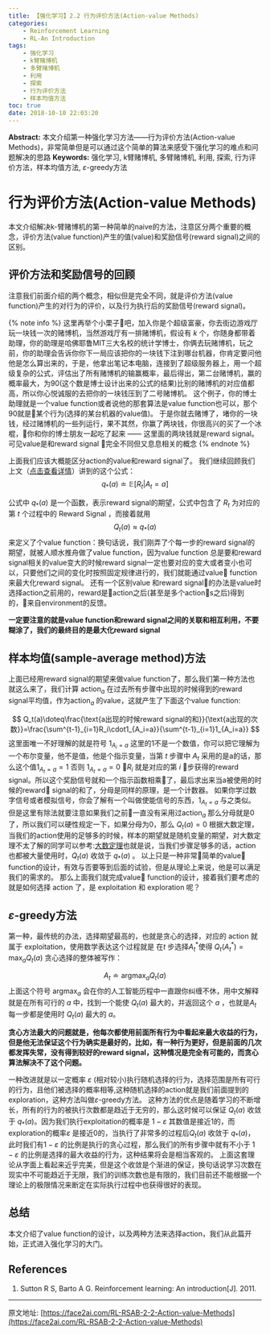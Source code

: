 ```yaml
---
title: 【强化学习】2.2 行为评价方法(Action-value Methods)
categories:
    - Reinforcement Learning
    - RL-An Introduction
tags:
    - 强化学习
    - k臂赌博机
    - 多臂赌博机
    - 利用
    - 探索
    - 行为评价方法
    - 样本均值方法
toc: true
date: 2018-10-10 22:03:20
---
```


**Abstract:** 本文介绍第一种强化学习方法——行为评价方法(Action-value Methods)，非常简单但是可以通过这个简单的算法来感受下强化学习的难点和问题解决的思路
**Keywords:** 强化学习, k臂赌博机, 多臂赌博机, 利用, 探索, 行为评价方法，样本均值方法, $\varepsilon$-greedy方法
<!--more-->
# 行为评价方法(Action-value Methods)
本文介绍解决k-臂赌博机的第一种简单的naive的方法，注意区分两个重要的概念，评价方法(value function)产生的值(value)和奖励信号(reward signal)之间的区别。
## 评价方法和奖励信号的回顾
注意我们前面介绍的两个概念，相似但是完全不同，就是评价方法(value function)产生的对行为的评价，以及行为执行后的奖励信号(reward signal)。


{% note info %}
这里再举个小栗子🌰吧，加入你是个超级富豪，你去街边游戏厅玩一块钱一次的赌博机，当然游戏厅有一排赌博机，假设有 $k$ 个，你随身都带着助理，你的助理是哈佛耶鲁MIT三大名校的统计学博士，你俩去玩赌博机，玩之前，你的助理会告诉你你下一局应该把你的一块钱下注到哪台机器，你肯定要问他他是怎么算出来的，于是，他拿出笔记本电脑，连接到了超级服务器上，用一个超级复杂的公式，评估出了所有赌博机的输赢概率，最后得出，第二台赌博机，赢的概率最大，为90(这个数是博士设计出来的公式的结果)比别的赌博机的对应值都高，所以你心悦诚服的去把你的一块钱压到了二号赌博机。
这个例子，你的博士助理就是一个value function或者说他的那套算法是value function也可以，那个90就是某个行为(选择的某台机器的value值)。
于是你就去赌博了，堵你的一块钱，经过赌博机的一些列运行，果不其然，你赢了两块钱，你很高兴的买了一个冰棍，你和你的博士朋友一起吃了起来 —— 这里面的两块钱就是reward signal。
可见value是和reward signal 完全不同但又息息相关的概念
{% endnote %}

上面我们应该大概能区分action的value和reward signal了。
我们继续回顾我们上文（[点击查看详情](https://face2ai.com/RL-RSAB-2-1-A-k-armed-Bandit-Problem)）讲到的这个公式：
$$
q_{\ast}(a)\doteq\mathbb{E}[R_t|A_t=a]
$$

公式中 $q_{\ast}(a)$ 是一个函数，表示reward signal的期望，公式中包含了 $R_t$ 为对应的第 $t$ 个过程中的 Reward Signal ，而接着就用
$$
Q_t(a)\approx q_\ast(a)
$$
来定义了个value function：换句话说，我们刚弄了个每一步的reward signal的期望，就被人顺水推舟做了value function，因为value function 总是要和reward signal相关的value变大的时候reward signal一定也要对应的变大或者变小也可以，只要他们之间的变化时按照固定规律进行的，我们就能通过value function来最大化reward signal。
还有一个区别value 和reward signal的办法是value时选择action之前用的，reward是action之后(甚至是多个actions之后)得到的，来自environment的反馈。

**一定要注意的就是value function和reward signal之间的关联和相互利用，不要糊涂了，我们的最终目的是最大化reward signal**

## 样本均值(sample-average method)方法
上面已经用reward signal的期望来做value function了，那么我们第一种方法也就这么来了，我们计算 $\text{action}_a$ 在过去所有步骤中出现的时候得到的reward signal平均值，作为$\text{action}_a$ 的value，这就产生了下面这个value function:

$$
Q_t(a)\doteq\frac{\text{a出现的时候reward signal的和}}{\text{a出现的次数}}=\frac{\sum^{t-1}_{i=1}R_i\cdot1_{A_i=a}}{\sum^{t-1}_{i=1}1_{A_i=a}}
$$
这里面唯一不好理解的就是符号 $1_{A_i=a}$ 这里的1不是一个数值，你可以把它理解为一个布尔变量，他不是值，他是个指示变量，当第 $t$ 步骤中 $A_t$ 采用的是a的话，那么这个值$1_{A_t=a}=1$ 否则 $1_{A_t=a}=0$
 $R_i$ 就是对应的第 $i$ 步获得的reward signal。所以这个奖励信号就和一个指示函数相乘了，最后求出来当a被使用的时候的reward signal的和了，分母是同样的原理，是一个计数器。
如果你学过数字信号或者模拟信号，你会了解有一个叫做使能信号的东西，$1_{A_t=a}$ 与之类似。
但是这里有除法就要注意如果我们之前一直没有采用过$\text{action}_a$  那么分母就是0了，所以我们可以硬性规定一下，如果分母为0，那么 $Q_t(a)=0$
根据大数定理，当我们的action使用的足够多的时候，样本的期望就是随机变量的期望，对大数定理不太了解的同学可以参考:[大数定理](https://www.face2ai.com/Math-Probability-6-2-The-Law-of-Large-Numbers/)也就是说，当我们步骤足够多的话，action也都被大量使用时，$Q_t(a)$ 收敛于 $q_\ast(a)$ 。
以上只是一种非常简单的value function的设计，有效与否要等到后面的试验，但是从理论上来说，他是可以满足我们的需求的。
那么上面我们就完成value function的设计，接着我们要考虑的就是如何选择 action 了，是 exploitation 和 exploration 呢？
## $\varepsilon$-greedy方法
第一种，最传统的办法，选择期望最高的，也就是贪心的选择，对应的 action 就属于 exploitation，使用数学表达这个过程就是 在$t$ 步选择$A^{\ast}_{t}$使得 $Q_{t}(A^{\ast}_{t})=\text{max}_aQ_t(a)$ 贪心选择的整体被写作：

$$
A_t\doteq \mathop{\arg\max}_{a} Q_t(a)
$$
上面这个符号 $\mathop{\arg\max}_{a}$ 会在你的人工智能历程中一直跟你纠缠不休，用中文解释就是在所有可行的 $a$ 中，找到一个能使 $Q_t(a)$ 最大的，并返回这个 $a$ ，也就是$A_t$ 每一步都是使用时 $Q_t(a)$ 最大的 $a$。

**贪心方法最大的问题就是，他每次都使用前面所有行为中看起来最大收益的行为，但是他无法保证这个行为确实是最好的，比如，有一种行为更好，但是前面的几次都发挥失常，没有得到较好的reward signal，这种情况是完全有可能的，而贪心算法解决不了这个问题。**

一种改进就是以一定概率 $\varepsilon$ (相对较小)执行随机选择的行为，选择范围是所有可行的行为，且他们被选择的概率相等,这种随机选择的action就是我们前面提到的exploration，这种方法叫做$\varepsilon$-greedy方法。
这种方法的优点是随着学习的不断增长，所有的行为的被执行次数都是趋近于无穷的，那么这时候可以保证 $Q_t(a)$ 收敛于 $q_\ast(a)$。因为我们执行exploitation的概率是 $1-\varepsilon$ 其数值是接近1的，而exploration的概率$\varepsilon$ 是接近0的，当执行了非常多的过程后$Q_t(a)$ 收敛于 $q_\ast(a)$，此时我们有$1-\varepsilon$ 的比例是执行的贪心过程，那么我们的所有步骤中就有不小于 $1-\varepsilon$ 的比例是选择的最大收益的行为，这种结果将会是相当客观的。
上面这套理论从字面上看起来近乎完美，但是这个收敛是个渐进的保证，换句话说学习次数在现实中不可能趋近于无限，我们的训练次数也是有限的，我们目前还不能根据一个理论上的极限情况来断定在实际执行过程中也获得很好的表现。


## 总结
本文介绍了value function的设计，以及两种方法来选择action，我们从此篇开始，正式进入强化学习的大门。
## References
1. Sutton R S, Barto A G. Reinforcement learning: An introduction[J]. 2011.



--------------------------
原文地址: [https://face2ai.com/RL-RSAB-2-2-Action-value-Methods](https://face2ai.com/RL-RSAB-2-2-Action-value-Methods)
